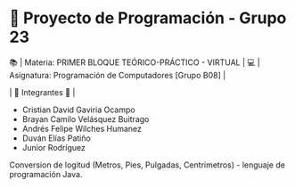 # 🚀 Proyecto de Programación - Grupo 23  

📚 | Materia: PRIMER BLOQUE TEÓRICO-PRÁCTICO - VIRTUAL |
💻 | Asignatura: Programación de Computadores [Grupo B08]  |

| 👥 Integrantes 👥 |  
- Cristian David Gaviria Ocampo  
- Brayan Camilo Velásquez Buitrago  
- Andrés Felipe Wilches Humanez  
- Duván Elías Patiño  
- Junior Rodríguez  


Conversion de logitud (Metros, Pies, Pulgadas, Centrimetros)  - lenguaje de programación Java.
